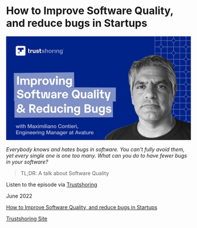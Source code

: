 # How to Improve Software Quality, and reduce bugs in Startups

![How to Improve Software Quality, and reduce bugs in Startups](How%20to%20Improve%20Software%20Quality,%20and%20reduce%20bugs%20in%20Startups.jpg)

*Everybody knows and hates bugs in software. You can't fully avoid them, yet every single one is one too many. What can you do to have fewer bugs in your software?*

> TL;DR: A talk about Software Quality

Listen to the episode via [Trustshoring](https://www.youtube.com/@Trustshoring)

June 2022

[How to Improve Software Quality, and reduce bugs in Startups](https://github.com/mcsee/Software-Design-Articles/tree/main/Articles/Podcasts/02%20-%20How%20to%20Improve%20Software%20Quality,%20and%20reduce%20bugs%20in%20Startups/readme.md)

[Trustshoring Site](https://www.trustshoring.com/podcast/software-quality-and-bugs-within-startups/)